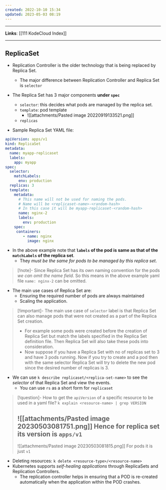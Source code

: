 ```yaml
---
created: 2022-10-10 15:34
updated: 2023-05-03 08:19
---
```

---
**Links**: [[111 KodeCloud Index]]

---
## ReplicaSet
- Replication Controller is the older technology that is being replaced by Replica Set.
	- The major difference between Replication Controller and Replica Set is `selector`

- The Replica Set has 3 major components **under `spec`**
	- `selector`: this decides what pods are managed by the replica set.
	- `template`: pod template
		- ![[attachments/Pasted image 20220919133521.png]]
	- `replicas` 

- Sample Replica Set YAML file:
```yaml
apiVersion: apps/v1
kind: ReplicaSet
metadata:
  name: myapp-replicaset
  labels:
    app: myapp
spec:
  selector:
    matchLabels:
      env: production
  replicas: 3
  template:
    metadata:
	  # This name will not be used for naming the pods. 
	  # Name will be <replicaset-name>-<random-hash>
	  # In this case it will be myapp-replicaset-<random-hash>
      name: nginx-2 
      labels:
        env: production
    spec:
     containers:
        - name: nginx
          image: nginx
```

- In the above example note that **`labels` of the pod is same as that of the `matchLabels` of the replica set**.
	- They *must be the same for pods to be managed by this replica set*.

> [!note]- Since Replica Set has its own naming convention for the pods *we can omit the name field*.
> So this means in the above example yaml file `name: nginx-2` can be omitted.

- The main use cases of Replica Set are:
	- Ensuring the required number of pods are always maintained
	- Scaling the application.

> [!important]- The main use case of `selector` label is that Replica Set can also manage pods that were not created as a part of the Replica Set creation.
> - For example some pods were created before the creation of Replica Set but match the labels specified in the Replica Set definition file. Then Replica Set will also take these pods into consideration.
> - Now suppose if you have a Replica Set with no of replicas set to 3 and have 3 pods running. Now if you try to create and a pod then with the same selector Replica Set will try to delete the new pod since the desired number of replicas is 3.

- We can use `k describe replicaset/<replica-set-name>` to see the *selector* of that Replica Set and view the events.
	- You can use `rs` as a short form for  `replicaset`

> [!question]- How to get the `apiVersion` of a specific resource to be used in a yaml file?
> `k explain <resource-name> | grep VERSION`
>
> ![[attachments/Pasted image 20230503081751.png]]
> Hence for replica set its version is `apps/v1`
> ---
> ![[attachments/Pasted image 20230503081815.png]]
> For pods it is just `v1`

- Deleting resources: `k delete <resource-type>/<resource-name>`
- Kubernetes supports *self-healing applications* through ReplicaSets and Replication Controllers. 
	- The replication controller helps in ensuring that a POD is re-created automatically when the application within the POD crashes.